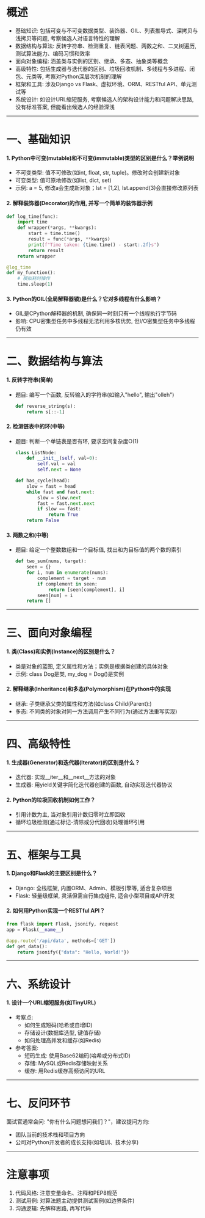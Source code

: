 # 概述

- 基础知识: 包括可变与不可变数据类型、装饰器、GIL、列表推导式、深拷贝与浅拷贝等问题, 考察候选人对语言特性的理解
- 数据结构与算法: 反转字符串、检测重复、链表问题、两数之和、二叉树遍历, 测试算法能力、编码习惯和效率
- 面向对象编程: 涵盖类与实例的区别、继承、多态、抽象类等概念
- 高级特性: 包括生成器与迭代器的区别、垃圾回收机制、多线程与多进程、闭包、元类等, 考察对Python深层次机制的理解
- 框架和工具: 涉及Django vs Flask、虚拟环境、ORM、RESTful API、单元测试等
- 系统设计: 如设计URL缩短服务, 考察候选人的架构设计能力和问题解决思路, 没有标准答案, 但能看出候选人的经验深浅

------

# 一、基础知识

#### 1. Python中可变(mutable)和不可变(immutable)类型的区别是什么？举例说明

- 不可变类型: 值不可修改(如int, float, str, tuple)。修改时会创建新对象
- 可变类型: 值可原地修改(如list, dict, set)
- 示例: a = 5, 修改a会生成新对象；lst = [1,2], lst.append(3)会直接修改原列表

#### 2. 解释装饰器(Decorator)的作用, 并写一个简单的装饰器示例

```python
def log_time(func):
    import time
    def wrapper(*args, **kwargs):
        start = time.time()
        result = func(*args, **kwargs)
        print(f"Time taken: {time.time() - start:.2f}s")
        return result
    return wrapper

@log_time
def my_function():
    # 模拟耗时操作
    time.sleep(1)
```

#### 3. Python的GIL(全局解释器锁)是什么？它对多线程有什么影响？

- GIL是CPython解释器的机制, 确保同一时刻只有一个线程执行字节码
- 影响: CPU密集型任务中多线程无法利用多核优势, 但I/O密集型任务中多线程仍有效

------

# 二、数据结构与算法

#### 1. 反转字符串(简单)

- 题目: 编写一个函数, 反转输入的字符串(如输入"hello", 输出"olleh")

  ```python
  def reverse_string(s):
      return s[::-1]
  ```

#### 2. 检测链表中的环(中等)

- 题目: 判断一个单链表是否有环, 要求空间复杂度O(1)

  ```python
  class ListNode:
      def __init__(self, val=0):
          self.val = val
          self.next = None
  
  def has_cycle(head):
      slow = fast = head
      while fast and fast.next:
          slow = slow.next
          fast = fast.next.next
          if slow == fast:
              return True
      return False
  ```

#### 3. 两数之和(中等)

- 题目: 给定一个整数数组和一个目标值, 找出和为目标值的两个数的索引

  ```python
  def two_sum(nums, target):
      seen = {}
      for i, num in enumerate(nums):
          complement = target - num
          if complement in seen:
              return [seen[complement], i]
          seen[num] = i
      return []
  ```

------

# 三、面向对象编程

#### 1. 类(Class)和实例(Instance)的区别是什么？

- 类是对象的蓝图, 定义属性和方法；实例是根据类创建的具体对象
- 示例: class Dog是类, my_dog = Dog()是实例

#### 2. 解释继承(Inheritance)和多态(Polymorphism)在Python中的实现

- 继承: 子类继承父类的属性和方法(如class Child(Parent):)
- 多态: 不同类的对象对同一方法调用产生不同行为(通过方法重写实现)

------

# 四、高级特性

#### 1. 生成器(Generator)和迭代器(Iterator)的区别是什么？

- 迭代器: 实现__iter__和__next__方法的对象
- 生成器: 用yield关键字简化迭代器创建的函数, 自动实现迭代器协议

#### 2. Python的垃圾回收机制如何工作？

- 引用计数为主, 当对象引用计数归零时立即回收
- 循环垃圾检测(通过标记-清除或分代回收)处理循环引用

------

# 五、框架与工具

#### 1. Django和Flask的主要区别是什么？

- Django: 全栈框架, 内置ORM、Admin、模板引擎等, 适合复杂项目
- Flask: 轻量级框架, 灵活但需自行集成组件, 适合小型项目或API开发

#### 2. 如何用Python实现一个RESTful API？

```python
from flask import Flask, jsonify, request
app = Flask(__name__)

@app.route('/api/data', methods=['GET'])
def get_data():
    return jsonify({"data": "Hello, World!"})
```

------

# 六、系统设计

#### 1. 设计一个URL缩短服务(如TinyURL)

- 考察点:
  - 如何生成短码(哈希或自增ID)
  - 存储设计(数据库选型, 键值存储)
  - 如何处理高并发和缓存(如Redis)
- 参考答案:
  - 短码生成: 使用Base62编码(哈希或分布式ID)
  - 存储: MySQL或Redis存储映射关系
  - 缓存: 用Redis缓存高频访问的URL

------

# 七、反问环节

面试官通常会问: "你有什么问题想问我们？"，建议提问方向:

- 团队当前的技术栈和项目方向
- 公司对Python开发者的成长支持(如培训、技术分享)

------

# 注意事项

1. 代码风格: 注意变量命名、注释和PEP8规范
2. 测试用例: 对算法题主动提供测试案例(如边界条件)
3. 沟通逻辑: 先解释思路, 再写代码